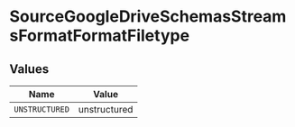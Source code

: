 # SourceGoogleDriveSchemasStreamsFormatFormatFiletype


## Values

| Name           | Value          |
| -------------- | -------------- |
| `UNSTRUCTURED` | unstructured   |